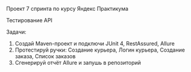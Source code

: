 Проект 7 спринта по курсу Яндекс Практикума

Тестирование API

Задачи:
1. Создай Maven-проект и подключи JUnit 4, RestAssured, Allure
2. Протестируй ручки: Создание курьера, Логин курьера, Создание заказа, Список заказов
3. Сгенерируй отчёт Allure и запушь в репозиторий
